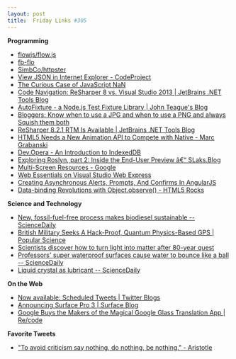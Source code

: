 ```yaml
---
layout: post
title:  Friday Links #305
---
```

**Programming**

  * [flowjs/flow.js](https://github.com/flowjs/flow.js?utm_source=ng-newsletter&utm_campaign=e7d4d40e51-AngularJS_Newsletter_5_20_145_20_2014&utm_medium=email&utm_term=0_fa61364f13-e7d4d40e51-88880093)
  * [fb-flo](http://facebook.github.io/fb-flo/?utm_source=javascriptweekly&utm_medium=email)
  * [SimbCo/httpster](https://github.com/SimbCo/httpster)
  * [View JSON in Internet Explorer - CodeProject](http://www.codeproject.com/Tips/216175/View-JSON-in-Internet-Explorer)
  * [The Curious Case of JavaScript NaN](http://ariya.ofilabs.com/2014/05/the-curious-case-of-javascript-nan.html)
  * [Code Navigation: ReSharper 8 vs. Visual Studio 2013 | JetBrains .NET Tools Blog](http://blog.jetbrains.com/dotnet/2014/05/19/code-navigation-resharper-80-vs-visual-studio-2013/)
  * [AutoFixture - a Node.js Test Fixture Library | John Teague's Blog](http://lostechies.com/johnteague/2014/05/21/autofixturejs/?utm_source=feedburner&utm_medium=feed&utm_campaign=Feed%3A+LosTechies+%28LosTechies%29)
  * [Bloggers: Know when to use a JPG and when to use a PNG and always Squish them both](http://www.hanselman.com/blog/BloggersKnowWhenToUseAJPGAndWhenToUseAPNGAndAlwaysSquishThemBoth.aspx)
  * [ReSharper 8.2.1 RTM Is Available | JetBrains .NET Tools Blog](http://blog.jetbrains.com/dotnet/2014/05/20/resharper-8-2-1-rtm-is-available/)
  * [HTML5 Needs a New Animation API to Compete with Native - Marc Grabanski](http://marcgrabanski.com/html5-animation-api/?utm_source=html5weekly&utm_medium=email)
  * [Dev.Opera - An Introduction to IndexedDB](http://dev.opera.com/articles/introduction-to-indexeddb/?utm_source=html5weekly&utm_medium=email)
  * [Exploring Roslyn, part 2: Inside the End-User Preview â€“ SLaks.Blog](http://blog.slaks.net/2014-05-21/exploring-roslyn-part-2-inside-end-user-preview/)
  * [Multi-Screen Resources - Google](http://www.google.com/think/multiscreen/whitepaper-sitedesign.html)
  * [Web Essentials on Visual Studio Web Express](http://madskristensen.net/post/web-essentials-on-visual-studio-web-express?utm_source=feedburner&utm_medium=feed&utm_campaign=Feed%3A+netSlave+%28.NET+slave%29)
  * [Creating Asynchronous Alerts, Prompts, And Confirms In AngularJS](http://www.bennadel.com/blog/2632-creating-asynchronous-alerts-prompts-and-confirms-in-angularjs.htm)
  * [Data-binding Revolutions with Object.observe() - HTML5 Rocks](http://www.html5rocks.com/en/tutorials/es7/observe/)

**Science and Technology**

  * [New, fossil-fuel-free process makes biodiesel sustainable -- ScienceDaily](http://www.sciencedaily.com/releases/2014/05/140521133814.htm?utm_source=feedburner&utm_medium=feed&utm_campaign=Feed%3A+sciencedaily+%28Latest+Science+News+--+ScienceDaily%29)
  * [British Military Seeks A Hack-Proof, Quantum Physics-Based GPS | Popular Science](http://www.popsci.com/article/technology/british-military-seeks-hack-proof-quantum-physics-based-gps)
  * [Scientists discover how to turn light into matter after 80-year quest](http://phys.org/news/2014-05-scientists-year-quest.html)
  * [Professors' super waterproof surfaces cause water to bounce like a ball -- ScienceDaily](http://www.sciencedaily.com/releases/2014/05/140520123443.htm)
  * [Liquid crystal as lubricant -- ScienceDaily](http://www.sciencedaily.com/releases/2014/05/140522074443.htm)

**On the Web**

  * [Now available: Scheduled Tweets | Twitter Blogs](https://blog.twitter.com/2013/now-available-scheduled-tweets)
  * [Announcing Surface Pro 3 | Surface Blog](http://blog.surface.com/2014/05/announcing-surface-pro-3/)
  * [Google Buys the Makers of the Magical Google Glass Translation App | Re/code](http://recode.net/2014/05/16/google-buys-the-makers-of-the-magical-google-glass-translation-app/)

**Favorite Tweets**

  * ["To avoid criticism say nothing, do nothing, be nothing." - Aristotle](https://twitter.com/davidweiss/status/468982648434872321)  
  
  
  

